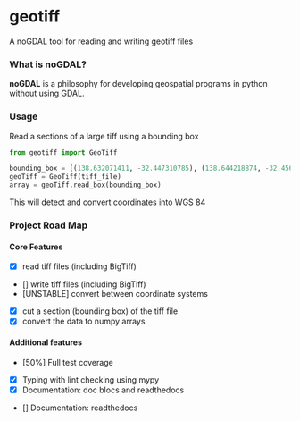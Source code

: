 # geotiff

A noGDAL tool for reading and writing geotiff files

### What is noGDAL?

**noGDAL** is a philosophy for developing geospatial programs in python without using GDAL.

### Usage

Read a sections of a large tiff using a bounding box

```python
from geotiff import GeoTiff

bounding_box = [(138.632071411, -32.447310785), (138.644218874, -32.456979174)]
geoTiff = GeoTiff(tiff_file)
array = geoTiff.read_box(bounding_box)
```

This will detect and convert coordinates into WGS 84

### Project Road Map

#### Core Features

- [x] read tiff files (including BigTiff)
- [] write tiff files (including BigTiff)
- [UNSTABLE] convert between coordinate systems
- [x] cut a section (bounding box) of the tiff file
- [x] convert the data to numpy arrays

#### Additional features

- [50%] Full test coverage
- [x] Typing with lint checking using mypy
- [x] Documentation: doc blocs and readthedocs
- [] Documentation: readthedocs
